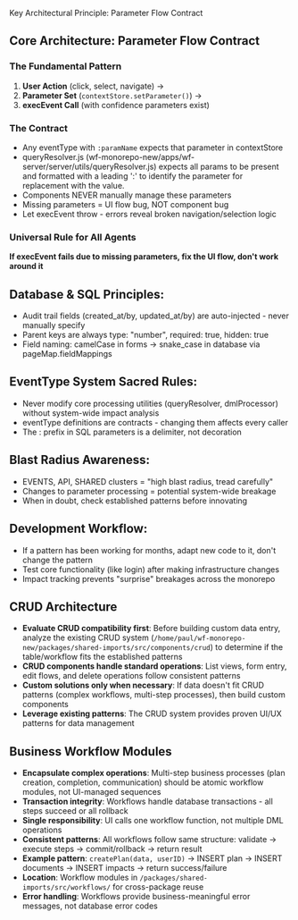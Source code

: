  Key Architectural Principle: Parameter Flow Contract

  ## Core Architecture: Parameter Flow Contract

  ### The Fundamental Pattern
  1. **User Action** (click, select, navigate) →
  2. **Parameter Set** (`contextStore.setParameter()`) →
  3. **execEvent Call** (with confidence parameters exist)

  ### The Contract
  - Any eventType with `:paramName` expects that parameter in contextStore
  - queryResolver.js (wf-monorepo-new/apps/wf-server/server/utils/queryResolver.js) expects all params to be present and formatted with a leading ':' to identify the parameter for replacement with the value.
  - Components NEVER manually manage these parameters
  - Missing parameters = UI flow bug, NOT component bug
  - Let execEvent throw - errors reveal broken navigation/selection logic

  ### Universal Rule for All Agents
  **If execEvent fails due to missing parameters, fix the UI flow, don't work around it**

## Database & SQL Principles:
  - Audit trail fields (created_at/by, updated_at/by) are auto-injected - never manually specify
  - Parent keys are always type: "number", required: true, hidden: true
  - Field naming: camelCase in forms → snake_case in database via pageMap.fieldMappings

## EventType System Sacred Rules:
  - Never modify core processing utilities (queryResolver, dmlProcessor) without system-wide impact analysis
  - eventType definitions are contracts - changing them affects every caller
  - The : prefix in SQL parameters is a delimiter, not decoration

## Blast Radius Awareness:
  - EVENTS, API, SHARED clusters = "high blast radius, tread carefully"
  - Changes to parameter processing = potential system-wide breakage
  - When in doubt, check established patterns before innovating

## Development Workflow:
  - If a pattern has been working for months, adapt new code to it, don't change the pattern
  - Test core functionality (like login) after making infrastructure changes
  - Impact tracking prevents "surprise" breakages across the monorepo

## CRUD Architecture
  - **Evaluate CRUD compatibility first**: Before building custom data entry, analyze the existing CRUD system (`/home/paul/wf-monorepo-new/packages/shared-imports/src/components/crud`) to determine if the table/workflow fits the established patterns
  - **CRUD components handle standard operations**: List views, form entry, edit flows, and delete operations follow consistent patterns
  - **Custom solutions only when necessary**: If data doesn't fit CRUD patterns (complex workflows, multi-step processes), then build custom components
  - **Leverage existing patterns**: The CRUD system provides proven UI/UX patterns for data management

## Business Workflow Modules
  - **Encapsulate complex operations**: Multi-step business processes (plan creation, completion, communication) should be atomic workflow modules, not UI-managed sequences
  - **Transaction integrity**: Workflows handle database transactions - all steps succeed or all rollback
  - **Single responsibility**: UI calls one workflow function, not multiple DML operations
  - **Consistent patterns**: All workflows follow same structure: validate → execute steps → commit/rollback → return result
  - **Example pattern**: `createPlan(data, userID)` → INSERT plan → INSERT documents → INSERT impacts → return success/failure
  - **Location**: Workflow modules in `/packages/shared-imports/src/workflows/` for cross-package reuse
  - **Error handling**: Workflows provide business-meaningful error messages, not database error codes


